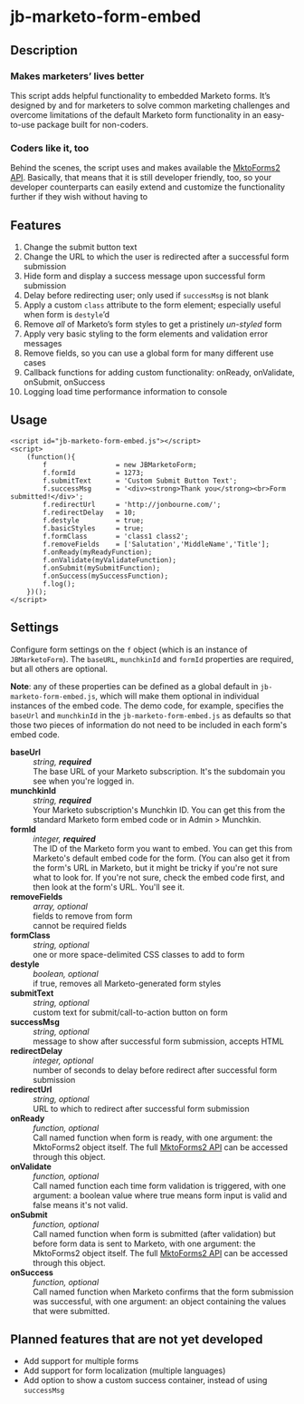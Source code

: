 # jb-marketo-form-embed

## Description

### Makes marketers’ lives better

This script adds helpful functionality to embedded Marketo forms. It’s designed by and for marketers to solve common marketing challenges and overcome limitations of the default Marketo form functionality in an easy-to-use package built for non-coders.

### Coders like it, too

Behind the scenes, the script uses and makes available the [MktoForms2 API](http://developers.marketo.com/javascript-api/forms/api-reference/). Basically, that means that it is still developer friendly, too, so your developer counterparts can easily extend and customize the functionality further if they wish without having to

## Features

1.  Change the submit button text
1.  Change the URL to which the user is redirected after a successful form submission
1.  Hide form and display a success message upon successful form submission
1.  Delay before redirecting user; only used if `successMsg` is not blank
1.  Apply a custom `class` attribute to the form element; especially useful when form is `destyle`’d
1.  Remove _all_ of Marketo’s form styles to get a pristinely _un-styled_ form
1.  Apply very basic styling to the form elements and validation error messages
1.  Remove fields, so you can use a global form for many different use cases
1.  Callback functions for adding custom functionality: onReady, onValidate, onSubmit, onSuccess
1.  Logging load time performance information to console

## Usage

<pre><code>&lt;script id=&quot;jb-marketo-form-embed.js&quot;&gt;&lt;/script&gt;
&lt;script&gt;
    (function(){
        f                 = new JBMarketoForm;
        f.formId          = 1273;
        f.submitText      = 'Custom Submit Button Text';
        f.successMsg      = '&lt;div&gt;&lt;strong&gt;Thank you&lt;/strong&gt;&lt;br&gt;Form submitted!&lt;/div&gt;';
        f.redirectUrl     = 'http://jonbourne.com/';
        f.redirectDelay   = 10;
        f.destyle         = true;
        f.basicStyles     = true;
        f.formClass       = 'class1 class2';
        f.removeFields    = ['Salutation','MiddleName','Title'];
        f.onReady(myReadyFunction);
        f.onValidate(myValidateFunction);
        f.onSubmit(mySubmitFunction);
        f.onSuccess(mySuccessFunction);
        f.log();
    })();
&lt;/script&gt;
</code></pre>

## Settings

Configure form settings on the `f` object (which is an instance of `JBMarketoForm`). The `baseURL`, `munchkinId` and `formId` properties are required, but all others are optional.

**Note**: any of these properties can be defined as a global default in `jb-marketo-form-embed.js`, which will make them optional in individual instances of the embed code. The demo code, for example, specifies the `baseUrl` and `munchkinId` in the `jb-marketo-form-embed.js` as defaults so that those two pieces of information do not need to be included in each form's embed code.

<dl>
<dt><strong>baseUrl</strong></dt>
    <dd><em>string, <strong>required</strong></em><br> The base URL of your Marketo subscription. It's the subdomain you see when you're logged in.</dd>
<dt><strong>munchkinId</strong></dt>
    <dd><em>string, <strong>required</strong></em><br> Your Marketo subscription's Munchkin ID. You can get this from the standard Marketo form embed code or in Admin > Munchkin.</dd>
<dt><strong>formId</strong></dt>
    <dd><em>integer, <strong>required</strong></em><br> The ID of the Marketo form you want to embed. You can get this from Marketo's default embed code for the form. (You can also get it from the form's URL in Marketo, but it might be tricky if you're not sure what to look for. If you're not sure, check the embed code first, and then look at the form's URL. You'll see it. </dd>
<dt><strong>removeFields</strong></dt>
    <dd><em>array, optional</em><br> fields to remove from form<br> cannot be required fields</dd>
<dt><strong>formClass</strong></dt>
    <dd><em>string, optional</em><br> one or more space-delimited CSS classes to add to form</dd>
<dt><strong>destyle</strong></dt>
    <dd><em>boolean, optional</em><br> if true, removes all Marketo-generated form styles</dd>
<dt><strong>submitText</strong></dt>
    <dd><em>string, optional</em><br> custom text for submit/call-to-action button on form</dd>
<dt><strong>successMsg</strong></dt>
    <dd><em>string, optional</em><br> message to show after successful form submission, accepts HTML</dd>
<dt><strong>redirectDelay</strong></dt>
    <dd><em>integer, optional</em><br> number of seconds to delay before redirect after successful form submission</dd>
<dt><strong>redirectUrl</strong></dt>
    <dd><em>string, optional</em><br> URL to which to redirect after successful form submission</dd>
<dt><strong>onReady</strong></dt>
    <dd><em>function, optional</em><br> Call named function when form is ready, with one argument: the MktoForms2 object itself. The full <a href="http://developers.marketo.com/javascript-api/forms/api-reference/">MktoForms2 API</a> can be accessed through this object.</dd>
<dt><strong>onValidate</strong></dt>
    <dd><em>function, optional</em><br> Call named function each time form validation is triggered, with one argument: a boolean value where true means form input is valid and false means it's not valid.</dd>
<dt><strong>onSubmit</strong></dt>
    <dd><em>function, optional</em><br> Call named function when form is submitted (after validation) but before form data is sent to Marketo, with one argument: the MktoForms2 object itself. The full <a href="http://developers.marketo.com/javascript-api/forms/api-reference/">MktoForms2 API</a> can be accessed through this object.</dd>
<dt><strong>onSuccess</strong></dt>
    <dd><em>function, optional</em><br> Call named function when Marketo confirms that the form submission was successful, with one argument: an object containing the values that were submitted.</dd>
</dl>

## Planned features that are not yet developed

*   Add support for multiple forms
*   Add support for form localization (multiple languages)
*   Add option to show a custom success container, instead of using `successMsg`